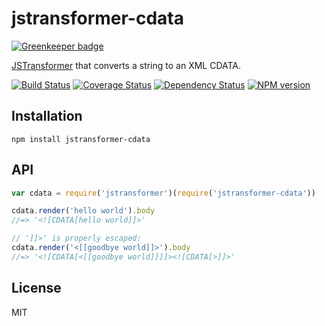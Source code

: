 # jstransformer-cdata

[![Greenkeeper badge](https://badges.greenkeeper.io/jstransformers/jstransformer-cdata.svg)](https://greenkeeper.io/)

[JSTransformer](http://github.com/jstransformers) that converts a string to an XML CDATA.

[![Build Status](https://img.shields.io/travis/jstransformers/jstransformer-cdata/master.svg)](https://travis-ci.org/jstransformers/jstransformer-foo)
[![Coverage Status](https://img.shields.io/coveralls/jstransformers/jstransformer-cdata/master.svg)](https://coveralls.io/r/jstransformers/jstransformer-foo?branch=master)
[![Dependency Status](https://img.shields.io/david/jstransformers/jstransformer-cdata/master.svg)](http://david-dm.org/jstransformers/jstransformer-foo)
[![NPM version](https://img.shields.io/npm/v/jstransformer-cdata.svg)](https://www.npmjs.org/package/jstransformer-foo)

## Installation

    npm install jstransformer-cdata

## API

```js
var cdata = require('jstransformer')(require('jstransformer-cdata'))

cdata.render('hello world').body
//=> '<![CDATA[hello world]]>'

// ']]>' is properly escaped:
cdata.render('<[[goodbye world]]>').body
//=> '<![CDATA[<[[goodbye world]]]]><![CDATA[>]]>'
```

## License

MIT
